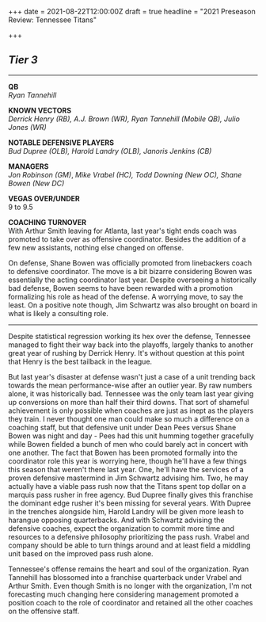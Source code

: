 +++
date = 2021-08-22T12:00:00Z
draft = true
headline = "2021 Preseason Review: Tennessee Titans"

+++
## _Tier 3_

***

**QB**  
_Ryan Tannehill_

**KNOWN VECTORS**  
_Derrick Henry (RB), A.J. Brown (WR), Ryan Tannehill (Mobile QB), Julio Jones (WR)_

**NOTABLE DEFENSIVE PLAYERS**  
_Bud Dupree (OLB), Harold Landry (OLB), Janoris Jenkins (CB)_

**MANAGERS**  
_Jon Robinson (GM)_, _Mike Vrabel (HC), Todd Downing (New OC), Shane Bowen (New DC)_

**VEGAS OVER/UNDER**  
9 to 9.5

**COACHING TURNOVER**  
With Arthur Smith leaving for Atlanta, last year's tight ends coach was promoted to take over as offensive coordinator. Besides the addition of a few new assistants, nothing else changed on offense.

On defense, Shane Bowen was officially promoted from linebackers coach to defensive coordinator. The move is a bit bizarre considering Bowen was essentially the acting coordinator last year. Despite overseeing a historically bad defense, Bowen seems to have been rewarded with a promotion formalizing his role as head of the defense. A worrying move, to say the least. On a positive note though, Jim Schwartz was also brought on board in what is likely a consulting role.

***

Despite statistical regression working its hex over the defense, Tennessee managed to fight their way back into the playoffs, largely thanks to another great year of rushing by Derrick Henry. It's without question at this point that Henry is the best tailback in the league.

But last year's disaster at defense wasn't just a case of a unit trending back towards the mean performance-wise after an outlier year. By raw numbers alone, it was historically bad. Tennessee was the only team last year giving up conversions on more than half their third downs. That sort of shameful achievement is only possible when coaches are just as inept as the players they train. I never thought one man could make so much a difference on a coaching staff, but that defensive unit under Dean Pees versus Shane Bowen was night and day - Pees had this unit humming together gracefully while Bowen fielded a bunch of men who could barely act in concert with one another. The fact that Bowen has been promoted formally into the coordinator role this year is worrying here, though he'll have a few things this season that weren't there last year. One, he'll have the services of a proven defensive mastermind in Jim Schwartz advising him. Two, he may actually have a viable pass rush now that the Titans spent top dollar on a marquis pass rusher in free agency. Bud Dupree finally gives this franchise the dominant edge rusher it's been missing for several years. With Dupree in the trenches alongside him, Harold Landry will be given more leash to harangue opposing quarterbacks. And with Schwartz advising the defensive coaches, expect the organization to commit more time and resources to a defensive philosophy prioritizing the pass rush. Vrabel and company should be able to turn things around and at least field a middling unit based on the improved pass rush alone.

Tennessee's offense remains the heart and soul of the organization. Ryan Tannehill has blossomed into a franchise quarterback under Vrabel and Arthur Smith. Even though Smith is no longer with the organization, I'm not forecasting much changing here considering management promoted a position coach to the role of coordinator and retained all the other coaches on the offensive staff.